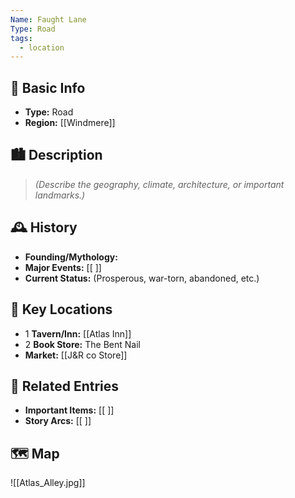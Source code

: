 ```yaml
---
Name: Faught Lane
Type: Road
tags:
  - location
---
```

## 📍 Basic Info 
- **Type:** Road
- **Region:** [[Windmere]]   

## 🏙️ Description
> *(Describe the geography, climate, architecture, or important landmarks.)*  

## 🕰️ History
- **Founding/Mythology:**  
- **Major Events:** [[ ]]  
- **Current Status:** (Prosperous, war-torn, abandoned, etc.)  

## 🌟 Key Locations
- 1 **Tavern/Inn:** [[Atlas Inn]]  
- 2 **Book Store:** The Bent Nail  
- **Market:** [[J&R co Store]]  

## 🔗 Related Entries
- **Important Items:** [[ ]]
- **Story Arcs:** [[ ]]

## 🗺️  Map
![[Atlas_Alley.jpg]]